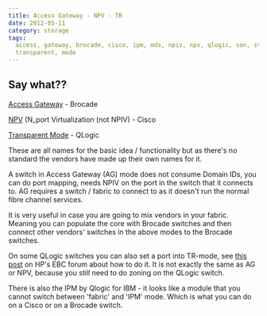 ```yaml
---
title: Access Gateway - NPV - TR
date: 2012-05-11
category: storage
tags:
  access, gateway, brocade, cisco, ipm, mds, npiv, npv, qlogic, san, storage,
  transparent, mode
---
```


## Say what??

[Access Gateway](http://www.brocade.com/solutions-technology/technology/platforms/fabric-os/access_gateway.page "link to brocade.com") -
Brocade

[NPV](http://datacenteroverlords.com/2012/05/08/npv-and-npiv/ "great discussion in the comments on this post by the way") (N_port
Virtualization (not NPIV) - Cisco

[Transparent Mode](http://community.brocade.com/thread/6267?start=0&tstart=0 "on brocade.com") -
QLogic

These are all names for the basic idea / functionality but as there's no
standard the vendors have made up their own names for it.

A switch in Access Gateway (AG) mode does not consume Domain IDs, you can do
port mapping, needs NPIV on the port in the switch that it connects to. AG
requires a switch / fabric to connect to as it doesn't run the normal fibre
channel services.

It is very useful in case you are going to mix vendors in your fabric. Meaning
you can populate the core with Brocade switches and then connect other vendors'
switches in the above modes to the Brocade switches.

On some QLogic switches you can also set a port into TR-mode,
see [this post](http://h30499.www3.hp.com/t5/Storage-Area-Networks-SAN-Small/Can-I-connect-HP-8-20q-to-HP-8-24c-via-TR-port/td-p/5723725#.UAfyrNIgcak "hp.com") on
HP's EBC forum about how to do it. It is not exactly the same as AG or NPV,
because you still need to do zoning on the QLogic switch.

There is also the IPM by Qlogic for IBM - it looks like a module that you cannot
switch between 'fabric' and 'IPM' mode. Which is what you can do on a Cisco or
on a Brocade switch.
